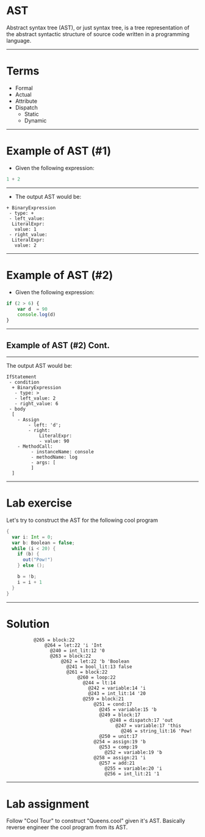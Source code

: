 # AST

Abstract syntax tree (AST), or just syntax tree, is a tree representation of the abstract syntactic structure of source code written in a programming language. 

---

# Terms

- Formal
- Actual
- Attribute
- Dispatch
  - Static
  - Dynamic

---

# Example of AST (#1)

- Given the following expression:
```javascript
1 + 2
```

--- 

- The output AST would be:

```text
+ BinaryExpression
 - type: +
 - left_value: 
  LiteralExpr:
   value: 1
 - right_value:
  LiteralExpr:
   value: 2
```

---

# Example of AST (#2)


 - Given the following expression:
```javascript
if (2 > 6) {
    var d  = 90
    console.log(d)
}
```
---
## Example of AST (#2) Cont.

---

 The output AST would be:
```text
IfStatement
 - condition
  + BinaryExpression
   - type: >
   - left_value: 2
   - right_value: 6
 - body
  [
    - Assign
        - left: 'd';
        - right: 
            LiteralExpr:
            - value: 90
    - MethodCall:
         - instanceName: console
         - methodName: log
         - args: [
         ]
  ]
```

---

# Lab exercise

Let's try to construct the AST for the following cool program

```scala
{
  var i: Int = 0;
  var b: Boolean = false;
  while (i < 20) {
    if (b) {
      out("Pow!")
    } else ();

    b = !b;
    i = i + 1
  }
}
```

---

# Solution

```text
          @265 = block:22 
              @264 = let:22 'i 'Int 
                @240 = int_lit:12 '0 
                @263 = block:22 
                    @262 = let:22 'b 'Boolean 
                      @241 = bool_lit:13 false 
                      @261 = block:22 
                          @260 = loop:22 
                            @244 = lt:14 
                              @242 = variable:14 'i 
                              @243 = int_lit:14 '20 
                            @259 = block:21 
                                @251 = cond:17 
                                  @245 = variable:15 'b 
                                  @249 = block:17 
                                      @248 = dispatch:17 'out 
                                        @247 = variable:17 'this 
                                          @246 = string_lit:16 'Pow! 
                                  @250 = unit:17 
                                @254 = assign:19 'b 
                                  @253 = comp:19 
                                    @252 = variable:19 'b 
                                @258 = assign:21 'i 
                                  @257 = add:21 
                                    @255 = variable:20 'i 
                                    @256 = int_lit:21 '1 
```

---

# Lab assignment

Follow "Cool Tour" to construct "Queens.cool" given it's AST. Basically reverse engineer the cool program from its AST.
